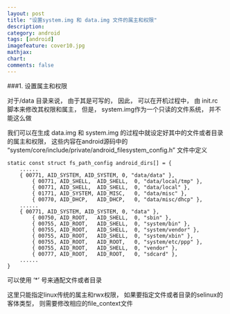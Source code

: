 ```yaml
---
layout: post
title: "设置system.img 和 data.img 文件的属主和权限"
description:
category: android
tags: [android]
imagefeature: cover10.jpg
mathjax: 
chart:
comments: false
---
```


###1. 设置属主和权限

对于/data 目录来说， 由于其是可写的， 因此， 可以在开机过程中， 由 init.rc 脚本来修改其权限和属主， 但是， system.img作为一个只读的文件系统， 并不能这么做

我们可以在生成 data.img 和 system.img 的过程中就设定好其中的文件或者目录的属主和权限， 这些内容在android源码中的 “system/core/include/private/android_filesystem_config.h” 文件中定义

	static const struct fs_path_config android_dirs[] = { 
		......
		{ 00771, AID_SYSTEM, AID_SYSTEM, 0, "data/data" },
    		{ 00771, AID_SHELL,  AID_SHELL,  0, "data/local/tmp" },
    		{ 00771, AID_SHELL,  AID_SHELL,  0, "data/local" },
    		{ 01771, AID_SYSTEM, AID_MISC,   0, "data/misc" },
    		{ 00770, AID_DHCP,   AID_DHCP,   0, "data/misc/dhcp" },
		......
		{ 00771, AID_SYSTEM, AID_SYSTEM, 0, "data" },
    		{ 00750, AID_ROOT,   AID_SHELL,  0, "sbin" },
    		{ 00755, AID_ROOT,   AID_SHELL,  0, "system/bin" },
    		{ 00755, AID_ROOT,   AID_SHELL,  0, "system/vendor" },
    		{ 00755, AID_ROOT,   AID_SHELL,  0, "system/xbin" },
    		{ 00755, AID_ROOT,   AID_ROOT,   0, "system/etc/ppp" },
    		{ 00755, AID_ROOT,   AID_SHELL,  0, "vendor" },
    		{ 00777, AID_ROOT,   AID_ROOT,   0, "sdcard" },
		......
	}

可以使用 ‘*’ 号来通配文件或者目录

这里只能指定linux传统的属主和rwx权限， 如果要指定文件或者目录的selinux的客体类型， 则需要修改相应的file_context文件

